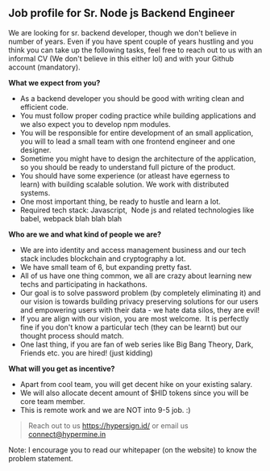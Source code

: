 ## Job profile for Sr. Node js Backend Engineer

We are looking for sr. backend developer, though we don't believe in number of years. Even if you have spent couple of years hustling and you think you can take up the following tasks, feel free to reach out to us with an informal CV (We don't believe in this either lol) and with your Github account (mandatory). 

**What we expect from you?**

- As a backend developer you should be good with writing clean and efficient code.
- You must follow proper coding practice while building applications and we also expect you to develop npm modules.
- You will be responsible for entire development of an small application, you will to lead a small team with one frontend engineer and one designer. 
- Sometime you might have to design the architecture of the application, so you should be ready to understand full picture of the product. 
- You should have some experience (or atleast have egerness to learn) with building scalable solution. We work with distributed systems. 
- One most important thing, be ready to hustle and learn a lot. 
- Required tech stack: Javascript,  Node js and related technologies like babel, webpack blah blah blah

**Who are we and what kind of people we are?**

- We are into identity and access management business and our tech stack includes blockchain and cryptography a lot. 
- We have small team of 6, but expanding pretty fast.
- All of us have one thing common, we all are crazy about learning new techs and participating in hackathons.
- Our goal is to solve password problem (by completely eliminating it) and our vision is towards building privacy preserving solutions for our users and empowering users with their data - we hate data silos, they are evil!
- If you are align with our vision, you are most welcome.  It is perfectly fine if you don't know a particular tech (they can be learnt) but our thought process should match. 
- One last thing, if you are fan of web series like Big Bang Theory, Dark, Friends etc. you are hired! (just kidding)

**What will you get as incentive?**

- Apart from cool team, you will get decent hike on your existing salary.
- We will also allocate decent amount of $HID tokens since you will be core team member.
- This is remote work and we are NOT into 9-5 job. :) 

> Reach out to us https://hypersign.id/ or email us connect@hypermine.in

Note: I encourage you to read our whitepaper (on the website) to know the problem statement.
